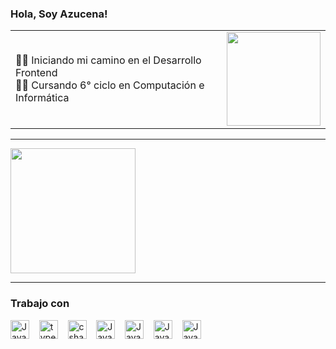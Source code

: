 
### Hola, Soy Azucena!
<table>
  <tr>
    <td width=430>
      <p>
        👩‍💻 Iniciando mi camino en el Desarrollo Frontend<br/>
        👩‍🎓 Cursando 6° ciclo en Computación e Informática<br/>
      </p>
    </td>
    <td>
      <img src="https://i.pinimg.com/564x/d3/6a/28/d36a28bc23168d567b1f2c6012839293.jpg" width="150"/>
    </td>
  </tr>
</table>


---
<a href="https://github.com/anuraghazra/convoychat">
  <img height=200 align="center" src="https://github-readme-stats.vercel.app/api/top-langs/?username=anuraghazra&show_icons=true&bg_color=0D1117&title_color=fff&text_color=fff&layout=compact&locale=es&langs_count=5&card_width=500" />
</a>

---
### Trabajo con
<p>
<img height=30 alt="JavaScript" src="https://cdn.jsdelivr.net/gh/devicons/devicon/icons/javascript/javascript-original.svg"/> 
&nbsp;&nbsp;
<img height=30 alt="typescript" src="https://cdn.jsdelivr.net/gh/devicons/devicon/icons/typescript/typescript-original.svg"/>
&nbsp;&nbsp;
<img height=30 alt="csharp" src="https://cdn.jsdelivr.net/gh/devicons/devicon/icons/csharp/csharp-original.svg"/>
&nbsp;&nbsp;
<img height=30 alt="JavaScript" src="https://cdn.jsdelivr.net/gh/devicons/devicon/icons/react/react-original.svg"/>
&nbsp;&nbsp;
<img height=30 alt="JavaScript" src="https://cdn.jsdelivr.net/gh/devicons/devicon/icons/tailwindcss/tailwindcss-original.svg"/>
&nbsp;&nbsp;
<img height=30 alt="JavaScript" src="https://cdn.jsdelivr.net/gh/devicons/devicon/icons/figma/figma-original.svg"/>
&nbsp;&nbsp;
<img height=30 alt="JavaScript" src="https://cdn.jsdelivr.net/gh/devicons/devicon/icons/mysql/mysql-original.svg"/>
</p>

